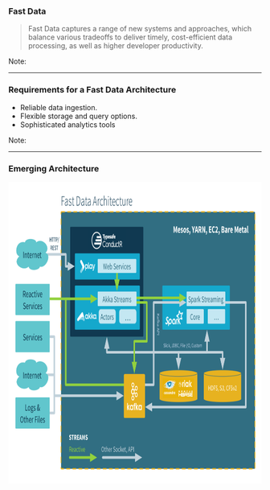 
### Fast Data 

<!-- .slide: data-background="img/background-orange-orig.jpg" -->
 
> Fast Data captures a range of new systems and approaches, which balance various 
> tradeoffs to deliver timely, cost-efficient data processing, as well as higher developer productivity. 

Note:

---

### Requirements for a Fast Data Architecture 

<!-- .slide: data-background="img/background-title-orig.jpg" -->
 
  - Reliable data ingestion.
  - Flexible storage and query options.
  - Sophisticated analytics tools

Note:

---

### Emerging Architecture 

<!-- .slide: data-background="img/background-title-orig.jpg" -->

<img src="./img/fast-data-diagram-large.png" style="height:600px" />
